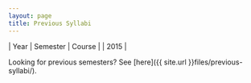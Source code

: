 ```yaml
---
layout: page
title: Previous Syllabi 
---
```


| Year | Semester | Course |
| 2015 | 

Looking for previous semesters? See [here]({{ site.url }}files/previous-syllabi/).